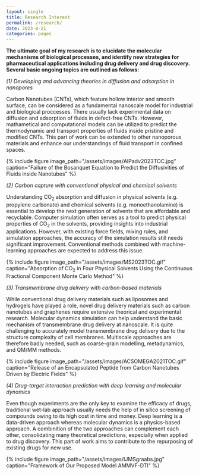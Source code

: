 ```yaml
---
layout: single
title: Research Interest
permalink: /research/
date: 2023-8-21
categories: pages
---
```

**The ultimate goal of my research is to elucidate the molecular mechanisms of biological processes, and identify new strategies for pharmaceutical applications including drug delivery and drug discovery. Several basic ongoing topics are outlined as follows:**

*(1) Developing and advancing theories in diffusion and adsorption in nanopores*

Carbon Nanotubes (CNTs), which feature hollow interior and smooth surface, can be considered as a fundamental nanoscale model for industrial and biological proccesses. There usually lack experimental data on diffusion and adsorption of fluids in defect-free CNTs. However, mathametical and computational models can be utilized to predict the thermodynamic and transport properties of fluids inside pristine and modified CNTs. This part of work can be extended to other nanoporous materials and enhance our understandings of fluid transport in confined spaces.

{% include figure image_path="/assets/images/AIPadv2023TOC.jpg" caption="Failure of the Bosanquet Equation to Predict the Diffusivities of Fluids inside Nanotubes" %}

*(2) Carbon capture with conventional physical and chemical solvents*

Understanding CO<sub>2</sub> absorption and diffusion in physical solvents (e.g. propylene carbonate) and chemical solvents (e.g. monoethanolamine) is essential to develop the next generation of solvents that are affordable and recyclable. Computer simulation often serves as a tool to predict physical properties of CO<sub>2</sub> in the solvents, providing insights into industrial applications. However, with existing force fields, mixing rules, and simulation approaches, the accuracy of the simulation results still needs significant improvement. Conventional methods combined with machine-learning approaches are expected to address this issue.

{% include figure image_path="/assets/images/MS2023TOC.gif" caption="Absorption of CO<sub>2</sub> in Four Physical Solvents Using the Continuous Fractional Component Monte Carlo Method" %}

*(3) Transmembrane drug delivery with carbon-based materials*

While conventional drug delivery materials such as liposomes and hydrogels have played a role, novel drug delivery materials such as carbon nanotubes and graphenes require extensive theorical and experimental research. Molecular dynamics simulation can help understand the basic mechanism of transmembrane drug delivery at nanoscale. It is quite challenging to accurately model transmembrane drug delivery due to the structure complexity of cell membranes. Multiscale approaches are therefore badly needed, such as coarse-grain modelling, metadynamics, and QM/MM methods.

{% include figure image_path="/assets/images/ACSOMEGA2021TOC.gif" caption="Release of an Encapsulated Peptide from Carbon Nanotubes Driven by Electric Fields" %}

*(4) Drug-target interaction prediction with deep learning and molecular dynamics*

Even though experiments are the only key to examine the efficacy of drugs, traditional wet-lab approach usually needs the help of in silico screening of compounds owing to its high cost in time and money. Deep learning is a data-driven approach whereas molecular dynamics is a physics-based approach. A combinition of the two approaches can complement each other, consolidating many theoretical predictions, especially when applied to drug discovery. This part of work aims to contribute to the repurposing of existing drugs for new use.

{% include figure image_path="/assets/images/IJMSgraabs.jpg" caption="Framework of Our Proposed Model AMMVF-DTI" %}

